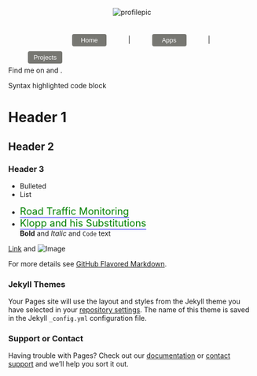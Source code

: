 <p align="center">
  <img src = "https://github.com/raffa1996/5yard5foot/blob/master/Images/soccer-tactics-sketch.png?raw=true" alt="profilepic"/>
  </p>
<br>
<link rel="stylesheet" href="https://cdnjs.cloudflare.com/ajax/libs/font-awesome/4.7.0/css/font-awesome.min.css">
<style>
button.button {
  border-radius: 4px;
  background-color: #777772;
  border: none;
  color: #FFFFFF;
  text-align: center;
  font-size: 13px;
  padding: 5px;
  width: 70px;
  transition: all 0.5s;
  cursor: pointer;
  margin: 5px;
}

button.button span {
  cursor: pointer;
  display: inline-block;
  position: relative;
  transition: 0.5s;
}

button.button span:after {
  content: '\00bb';
  position: absolute;
  opacity: 0;
  top: 0;
  right: -20px;
  transition: 0.5s;
}

button.button:hover span {
  padding-right: 15px;
}

button.button:hover span:after {
  opacity: 1;
  right: 0;
}

.fa {
  padding: 10px;
  font-size: 20px;
  width: 15px;
  text-align: center;
  text-decoration: none;
  margin: 5px 2px;
}

.fa:hover {
    opacity: 0.7;
    color: blue;
}

.fa-twitter {
  background: #0000;
  color: black;
}

.fa-github {
  background: #0000;
  color: black;
}
.app:link {
    color: green;
    background-color: transparent;
    text-decoration: none;
    border-bottom: 1px solid blue;
}
.app:visited {
    color: black;
    background-color: transparent;
    text-decoration: none;
}
.app:hover {
    color: black;
    background-color: transparent;
    text-decoration: none;
    border-bottom-color: blue;
}

</style>
<button style="margin-right:40px; margin-left:130px" onclick="window.location.href='https://raffa1996.github.io/5yard5foot'" class="button"><span>Home </span></button> |  <button style="margin-left:40px; margin-right:40px" onclick="window.location.href='https://raffa1996.github.io/Apps'" class="button"><span>Apps </span></button> | 
<button style="margin-left:40px" onclick="window.location.href='https://raffa1996.github.io/Projects'" class="button"><span>Projects </span></button><br>
Find me on <a href="https://twitter.com/ra999666" class="fa fa-twitter"></a> and <a href="https://github.com/raffa1996" class="fa fa-github"></a>. 
<br>

Syntax highlighted code block

# Header 1
## Header 2
### Header 3

- Bulleted
- List

* <a style="font-size:20px" href="https://github.com/raffa1996/Road-Traffic" class="app" target="_blank">Road Traffic Monitoring</a>  
* <a style="font-size:20px" href="https://raffa1996.github.io/Klopp-and-his-Substitutions" class="app" target="_blank">Klopp and his Substitutions</a>  
**Bold** and _Italic_ and `Code` text

[Link](url) and ![Image](src)


For more details see [GitHub Flavored Markdown](https://guides.github.com/features/mastering-markdown/).

### Jekyll Themes

Your Pages site will use the layout and styles from the Jekyll theme you have selected in your [repository settings](https://github.com/raffa1996/5yard5foot/settings). The name of this theme is saved in the Jekyll `_config.yml` configuration file.

### Support or Contact

Having trouble with Pages? Check out our [documentation](https://help.github.com/categories/github-pages-basics/) or [contact support](https://github.com/contact) and we’ll help you sort it out.
